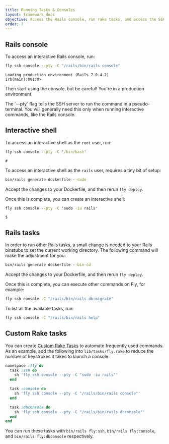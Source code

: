 ```yaml
---
title: Running Tasks & Consoles
layout: framework_docs
objective: Access the Rails console, run rake tasks, and access the SSH shell of a running Rails application with these one-liners.
order: 7
---
```


## Rails console

To access an interactive Rails console, run:

```cmd
fly ssh console --pty -C "/rails/bin/rails console"
```
```output
Loading production environment (Rails 7.0.4.2)
irb(main):001:0>
```

Then start using the console, but be careful! You're in a production environment.

<div class="callout">The `--pty` flag tells the SSH server to run the command in a pseudo-terminal. You will generally need this only when running interactive commands, like the Rails console.</div>

## Interactive shell

To access an interactive shell as the `root` user, run:

```cmd
fly ssh console --pty -C '/bin/bash'
```
```output
#
```

To access an interactive shell as the `rails` user, requires a tiny bit of setup:

```cmd
bin/rails generate dockerfile --sudo
```

Accept the changes to your Dockerfile, and then rerun `fly deploy`.

Once this is complete, you can create an interactive shell:


```cmd
fly ssh console --pty -C 'sudo -iu rails'
```
```output
$
```

## Rails tasks

In order to run other Rails tasks, a small change is needed to your Rails
binstubs to set the current working directory.  The following command will
make the adjustment for you:

```cmd
bin/rails generate dockerfile --bin-cd
```

Accept the changes to your Dockerfile, and then rerun `fly deploy`.

Once this is complete, you can execute other commands on Fly, for example:

```cmd
fly ssh console -C "/rails/bin/rails db:migrate"
```

To list all the available tasks, run:

```cmd
fly ssh console -C "/rails/bin/rails help"
```

## Custom Rake tasks

You can create [Custom Rake Tasks](https://community.fly.io/) to
automate frequently used commands.  As an example, add the
following into `lib/tasks/fly.rake` to reduce the number of
keystrokes it takes to launch a console:

```ruby
namespace :fly do
  task :ssh do
    sh 'fly ssh console --pty -C "sudo -iu rails"'
  end

  task :console do
    sh 'fly ssh console --pty -C "/rails/bin/rails console"'
  end

  task :dbconsole do
    sh 'fly ssh console --pty -C "/rails/bin/rails dbconsole"'
  end
end
```

You can run these tasks with `bin/rails fly:ssh`, `bin/rails fly:console`,
and `bin/rails fly:dbconsole` respectively.

